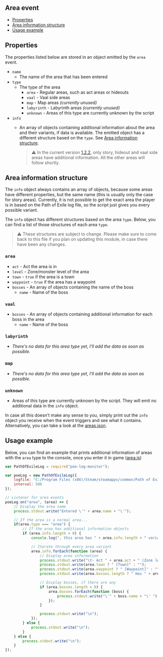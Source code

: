 ## Area event

- [Properties](#properties)
- [Area information structure](#area-information-structure)
- [Usage example](#usage-example)

## Properties
The properties listed below are stored in an object emitted by the `area` event.

- `name` 
    - The name of the area that has been entered
- `type` 
    - The type of the area
        - `area` - Regular areas, such as act areas or hideouts
        - `vaal` - Vaal side areas
        - `map` - Map areas *(currently unused)*
        - `labyrinth` - Labyrinth areas *(currently unused)*
        - `unknown` - Areas of this type are currently unknown by the script
- `info` 
    - An array of objects containing additional information about the area and their variants, if data is available. The emitted object has a different structure based on the `type`. See [Area information structure](#area-information-structure).
    
        >⚠ In the current version [1.2.2], only story, hideout and vaal side areas have additional information. All the other areas will follow shortly.

## Area information structure
The `info` object always contains an array of objects, because some areas have different properties, but the same name (this is usually only the case for story areas). Currently, it is not possible to get the exact area the player is in based on the Path of Exile log file, so the script just gives you every possible variant.

The `info` object has different structures based on the area `type`. Below, you can find a list of those structures of each area `type`.

>⚠ These structures are subject to change. Please make sure to come back to this file if you plan on updating this module, in case there have been any changes.

### `area`
- `act` - Act the area is in
- `level` - Zone/monster level of the area
- `town` - `true` if the area is a town
- `waypoint` - `true` if the area has a waypoint
- `bosses` - An array of objects containing the name of the boss
    - `name` - Name of the boss
            
### `vaal`
- `bosses` - An array of objects containing additional information for each boss in the area
    - `name` - Name of the boss
            
### `labyrinth`
- *There's no data for this area type yet, I'll add the data as soon as possible.*
            
### `map`
- *There's no data for this area type yet, I'll add the data as soon as possible.*

### `unknown`
- Areas of this type are currently unknown by the script. They will emit no additional data in the `info` object.
    
In case all this doesn't make any sense to you, simply print out the `info` object you receive when the event triggers and see what it contains. Alternatively, you can take a look at the [areas.json].
    
## Usage example
Below, you can find an example that prints additional information of areas with the `area` type to the console, once you enter it in game ([area.js])

```javascript
var PathOfExileLog = require("poe-log-monitor");

var poeLog = new PathOfExileLog({
    logfile: "C:/Program Files (x86)/Steam/steamapps/common/Path of Exile/logs/Client.txt",
    interval: 500
});

// Listener for area events
poeLog.on("area", (area) => {
    // Display the area name
    process.stdout.write("Entered \'" + area.name + "\'");

    // If the area is a normal area...
    if(area.type === "area") {
        // If the area has additional information objects
        if (area.info.length > 0) {
            console.log(", this area has " + area.info.length + " variant/s:");

            // Iterate through every area variant
            area.info.forEach(function (area) {
                // Display area information
                process.stdout.write("\t- Act " + area.act + " (Zone level: " + area.level + ")");
                process.stdout.write(area.town ? " [Town]" : "");
                process.stdout.write(area.waypoint ? " [Waypoint]" : "");
                process.stdout.write(area.bosses.length ? " Has " + area.bosses.length + " unique monsters: " : "");

                // Display bosses, if there are any
                if (area.bosses.length > 0) {
                    area.bosses.forEach(function (boss) {
                        process.stdout.write("\'" + boss.name + "\' ");
                    });
                }

                process.stdout.write("\n");
            });
        } else {
            process.stdout.write("\n");
        }
    } else {
        process.stdout.write("\n");
    }
});
```

[areas.json]: https://github.com/klayveR/poe-log-monitor/blob/master/resource/areas.json
[area.js]: https://github.com/klayveR/poe-log-monitor/blob/master/examples/area.js
[1.2.2]: https://www.npmjs.com/package/poe-log-monitor/v/1.2.2